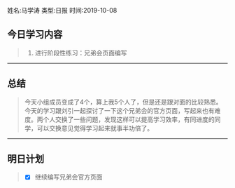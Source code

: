 姓名:马学涛
类型:日报
时间:2019-10-08

## 今日学习内容 ##
>1. 进行阶段性练习：兄弟会页面编写
* * *
## 总结 ##
>今天小组成员变成了4个，算上我5个人了，但是还是跟对面的比较熟悉。今天的学习跟刘引一起探讨了一下这个兄弟会的官方页面，写起来也有难度。两个人交换了一些问题，发现这样可以提高学习效率，有同进度的同学，可以交换意见觉得学习起来就事半功倍了。
* * *
## 明日计划 ##
> - [x] 继续编写兄弟会官方页面
